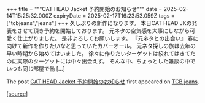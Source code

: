 +++
title = """CAT HEAD Jacket 予約開始のお知らせ"""
date = 2025-02-14T15:25:32.000Z
expiryDate = 2025-02-17T16:23:53.059Z
tags = ["tcbjeans","jeans"]
+++
久しぶりの新作になります。 本日CAT HEAD JKの発表をさせて頂き予約を開始しております。 元ネタの空気感を大事にしながら可愛く仕上がりました。 是非よろしくお願いします。 『元ネタとの出会い』 春に向けて新作を作りたいなと思っていたカバーオール。 元ネタ探しの旅は去年の早い時期から始めてはいました。 徐々に作りたいターゲットは絞れてはきてたのに実際のターゲットには中々出会えず。 そんな中、ちょっとした雑談の中でいつも同じ部屋で働 \[…\]

The post [CAT HEAD Jacket 予約開始のお知らせ](http://tcbjeans.com/2025/02/15/51257) first appeared on [TCB jeans](http://tcbjeans.com).

[[source]](http://tcbjeans.com/2025/02/15/51257)
